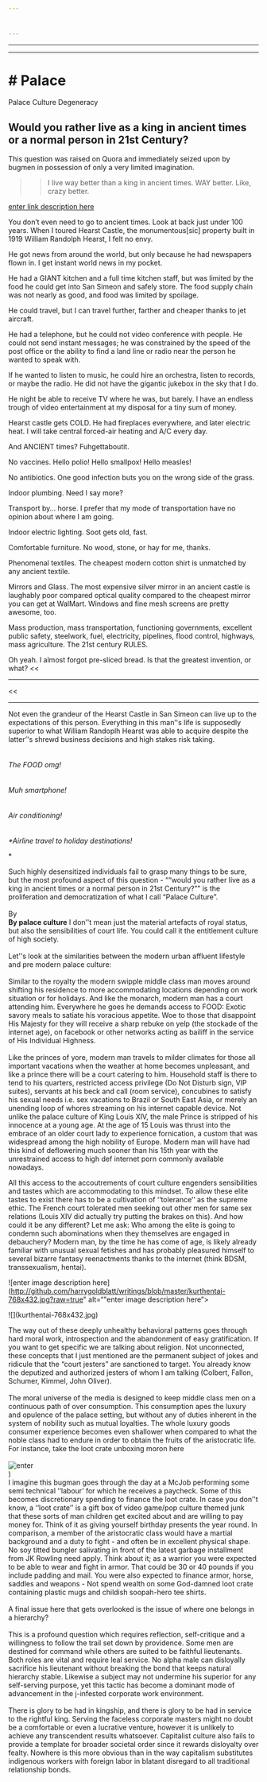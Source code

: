 ```yaml
---


---
```


<hr>
<hr>
<h1 id="palacePalace</h1>
<p>Palace Culture Degeneracy</p>
<h2 id="would-you-rather-live-as-a-king-in-ancient-times-or-a-normal-person-in-21st-century"># Palace
</h2><p>
Palace Culture Degeneracy</p>
<h2 id="would-you-rather-live-as-a-king-in-ancient-times-or-a-normal-person-in-21st-centuryh2">Would you rather live as a king in ancient times or a normal person in 21st Century?</h2>
<p>
</p><p>
This question was raised on Quora and immediately seized upon by bugmen in possession of only a very limited imagination.</p>
<blockquote>
<blockquote>
<p>
</p></blockquote></blockquote><blockquote>
<blockquote>
<p>
I live way better than a king in ancient times. WAY better. Like, crazy better.</p>
</blockquote>
</blockquote>

[enter link description here](https://github.com/harrygoldblatt/writings/blob/master/kurthentai-768x432.jpg?raw=true)
<p>
</p><p>
You don’t even need to go to ancient times. Look at back just under 100 years. When I toured Hearst Castle, the monumentous[sic] property built in 1919 William Randolph Hearst, I felt no envy.</p>
<p>
</p><p>
He got news from around the world, but only because he had newspapers flown in. I get instant world news in my pocket.</p>
<p>
</p><p>He had a GIANT kitchen and a full time kitchen staff, but was limited by the food he could get into San Simeon and safely store. The food supply chain was not nearly as good, and food was limited by spoilage.</p>
<p>
</p><p>
He could travel, but I can travel further, farther and cheaper thanks to jet aircraft.</p>
<p>
</p><p>
He had a telephone, but he could not video conference with people. He could not send instant messages; he was constrained by the speed of the post office or the ability to find a land line or radio near the person he wanted to speak with.</p>
<p>
</p><p>
If he wanted to listen to music, he could hire an orchestra, listen to records, or maybe the radio. He did not have the gigantic jukebox in the sky that I do.</p>
<p>
</p><p>
He night be able to receive TV where he was, but barely. I have an endless trough of video entertainment at my disposal for a tiny sum of money.</p>
<p>
</p><p>
Hearst castle gets COLD. He had fireplaces everywhere, and later electric heat. I will take central forced-air heating and A/C every day.</p>
<p>
</p><p>
And ANCIENT times? Fuhgettaboutit.</p>
<p>
</p><p>
No vaccines. Hello polio! Hello smallpox! Hello measles!</p>
<p>
</p><p>
No antibiotics. One good infection buts you on the wrong side of the grass.</p>
<p>
</p><p>
Indoor plumbing. Need I say more?</p>
<p>
</p><p>
Transport by… horse. I prefer that my mode of transportation have no opinion about where I am going.</p>
<p>
</p><p>
Indoor electric lighting. Soot gets old, fast.</p>
<p>
</p><p>
Comfortable furniture. No wood, stone, or hay for me, thanks.</p>
<p>
</p><p>
Phenomenal textiles. The cheapest modern cotton shirt is unmatched by any ancient textile.</p>
<p>
</p><p>
Mirrors and Glass. The most expensive silver mirror in an ancient castle is laughably poor compared optical quality compared to the cheapest mirror you can get at WalMart. Windows and fine mesh screens are pretty awesome, too.</p>
<p>
</p><p>
Mass production, mass transportation, functioning governments, excellent public safety, steelwork, fuel, electricity, pipelines, flood control, highways, mass agriculture. The 21st century RULES.</p>
<p>
</p><p>
Oh yeah. I almost forgot pre-sliced bread. Is that the greatest invention, or what? &lt;&lt;</p>
<hr>
<p>&lt;&lt;
</p><hr>
<p>Not even the grandeur of the Hearst Castle in San Simeon can live up to the expectations of this person. Everything in this man’'s life is supposedly superior to what William Randoplh Hearst was able to acquire despite the latter’'s shrewd business decisions and high stakes risk taking.<br><br>
<em><br>
<em>The FOOD omg!</em><br><br>
<em></em><br>
<em>Muh smartphone!</em><br><br>
<em></em><br>
<em>Air conditioning!</em><br><br>
<em></em><br>
*Airline travel to holiday destinations!</em></p>
<p>*
</p><p>Such highly desensitized individuals fail to grasp many things to be sure, but the most profound aspect of this question - ““would you rather live as a king in ancient times or a normal person in 21st Century?”” is the proliferation and democratization of what I call “Palace Culture”.<br><br>
By <strong><br>
By <strong>palace culture</strong></strong> I don’'t mean just the material artefacts of royal status, but also the sensibilities of court life. You could call it the entitlement culture of high society.<br><br>
Let’'s look at the similarities between the modern urban affluent lifestyle and pre modern palace culture:<br><br>
Similar to the royalty the modern swipple middle class man moves around shifting his residence to more accommodating locations depending on work situation or for holidays. And like the monarch, modern man has a court attending him. Everywhere he goes he demands access to FOOD:  Exotic savory meals to satiate his voracious appetite. Woe to those that disappoint His Majesty for they will receive a sharp rebuke on yelp (the stockade of the internet age), on facebook or other networks acting as bailiff in the service of His Individual Highness.<br><br>
Like the princes of yore, modern man travels to milder climates for those all important vacations when the weather at home becomes unpleasant, and like a prince there will be a court catering to him. Household staff is there to tend to his quarters, restricted access privilege (Do Not Disturb sign, VIP suites), servants at his beck and call (room service), concubines to satisfy his sexual needs i.e. sex vacations to Brazil or South East Asia, or merely an unending loop of whores streaming on his internet capable device. Not unlike the palace culture of King Louis XIV, the male Prince is stripped of his innocence at a young age. At the age of 15 Louis was thrust into the embrace of an older court lady to experience fornication, a custom that was widespread among the high nobility of Europe. Modern man will have had this kind of deflowering much sooner than his 15th year with the unrestrained access to high def internet porn commonly available nowadays.</p>
<p> 
</p><p>All this access to the accoutrements of court culture engenders sensibilities and tastes which are accommodating to this mindset. To allow these elite tastes to exist there has to be a cultivation of ‘‘tolerance’’ as the supreme ethic. The French court tolerated men seeking out other men for same sex relations (Louis XIV did actually try putting the brakes on this). And how could it be any different? Let me ask: Who among the elite is going to condemn such abominations when they themselves are engaged in debauchery? Modern man, by the time he has come of age, is likely already familiar with unusual sexual fetishes and has probably pleasured himself to several bizarre fantasy reenactments thanks to the internet (think BDSM, transsexualism, hentai).</p>
<p></p><p>![enter image description here](<a href="http://github.com/harrygoldblatt/writings/blob/master/kurthentai-768x432.jpg?raw=true">http://github.com/harrygoldblatt/writings/blob/master/kurthentai-768x432.jpg?raw=true</a>" alt=“"enter image description here”&gt;</p>
![](kurthentai-768x432.jpg)
<p>
</p><p>The way out of these deeply unhealthy behavioral patterns goes through hard moral work, introspection and the abandonment of easy gratification. If you want to get specific we are talking about religion. Not unconnected, these concepts that I just mentioned are the permanent subject of jokes and ridicule that the “court jesters” are sanctioned to target. You already know the deputized and authorized jesters of whom I am talking (Colbert, Fallon, Schumer, Kimmel, John Oliver).<br><br>
The moral universe of the media is designed to keep middle class men on a continuous path of over consumption. This consumption apes the luxury and opulence of the palace setting, but without any of duties inherent in the system of nobility such as mutual loyalties. The whole luxury goods consumer experience becomes even shallower when compared to what the noble class had to endure in order to obtain the fruits of the aristocratic life. For instance, take the loot crate unboxing moron here<br><br>
<img src="
![enter image description here](http://github.com/harrygoldblatt/writings/blob/master/buttscrying.png?raw=true" alt=enter image description here"><br>)<br>
I imagine this bugman goes through the day at a McJob performing some semi technical ‘‘labour’ for which he receives a paycheck. Some of this becomes discretionary spending to finance the loot crate. In case you don’'t know, a ‘‘loot crate’’ is a gift box of video game/pop culture themed junk that these sorts of man children get excited about and are willing to pay money for. Think of it as giving yourself birthday presents the year round. In comparison, a member of the aristocratic class would have a martial background and a duty to fight - and often be in excellent physical shape. No soy titted bungler salivating in front of the latest garbage installment from JK Rowling need apply. Think about it; as a warrior you were expected to be able to wear and fight in armor. That could be 30 or 40 pounds if you include padding and mail. You were also expected to finance armor, horse, saddles and weapons - Not spend wealth on some God-damned loot crate containing plastic mugs and childish soopah-hero tee shirts.<br><br>
A final issue here that gets overlooked is the issue of where one belongs in a hierarchy?<br><br>
This is a profound question which requires reflection, self-critique and a willingness to follow the trail set down by providence. Some men are destined for command while others are suited to be faithful lieutenants. Both roles are vital and require leal service. No alpha male can disloyally sacrifice his lieutenant without breaking the bond that keeps natural hierarchy stable. Likewise a subject may not undermine his superior for any self-serving purpose, yet this tactic has become a dominant mode of advancement in the j-infested corporate work environment.<br><br>
There is glory to be had in kingship, and there is glory to be had in service to the rightful king. Serving the faceless corporate masters might no doubt be a comfortable or even a lucrative venture, however it is unlikely to achieve any transcendent results whatsoever. Capitalist culture also fails to provide a template for broader societal order since it rewards disloyalty over fealty. Nowhere is this more obvious than in the way capitalism substitutes indigenous workers with foreign labor in blatant disregard to all traditional relationship bonds.<br></p>

<!--stackedit_data:
eyJoaXN0b3J5IjpbLTE1NjE1MzQ2NjIsLTE4NzU2MzU1NDldfQ
==
-->